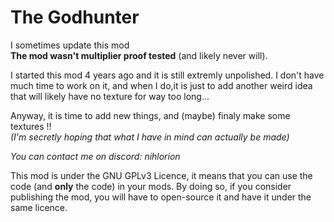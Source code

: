 # The Godhunter
I sometimes update this mod   
**The mod wasn't multiplier proof tested** (and likely never will).

I started this mod 4 years ago and it is still extremly unpolished. I don't have much time to work on it, and when I do,it is just to add another weird idea that will likely have no texture for way too long...

Anyway, it is time to add new things, and (maybe) finaly make some textures !!\
_(I'm secretly hoping that what I have in mind can actually be made)_


_You can contact me on discord: nihlorion_


This mod is under the GNU GPLv3 Licence, it means that you can use the code (and **only** the code) in your mods. By doing so, if you consider publishing the mod, you will have to open-source it and have it under the same licence.
